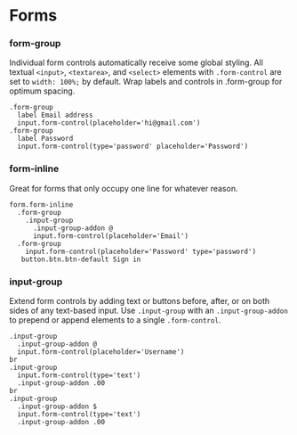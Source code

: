 Forms
=====

### form-group
Individual form controls automatically receive some global
styling. All textual `<input>`, `<textarea>`, and `<select>` elements
with `.form-control` are set to `width: 100%;` by default. Wrap
labels and controls in .form-group for optimum spacing.

```example.haml.wide
.form-group
  label Email address
  input.form-control(placeholder='hi@gmail.com')
.form-group
  label Password
  input.form-control(type='password' placeholder='Password')
```

### form-inline
Great for forms that only occupy one line for whatever reason.

```example.jade
form.form-inline
  .form-group
    .input-group
      .input-group-addon @
      input.form-control(placeholder='Email')
  .form-group
    input.form-control(placeholder='Password' type='password')
   button.btn.btn-default Sign in
```


### input-group
Extend form controls by adding text or buttons before, after, or on both sides
of any text-based input. Use `.input-group` with an `.input-group-addon` to
prepend or append elements to a single `.form-control`.

```example.jade.slim
.input-group
  .input-group-addon @
  input.form-control(placeholder='Username')
br
.input-group
  input.form-control(type='text')
  .input-group-addon .00
br
.input-group
  .input-group-addon $
  input.form-control(type='text')
  .input-group-addon .00
```
